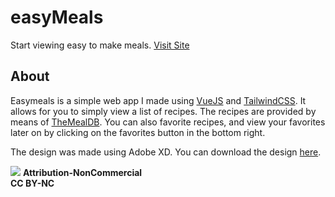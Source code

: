 # easyMeals
Start viewing easy to make meals.
[Visit Site](easymeals.netlify.com)

## About
Easymeals is a simple web app I made using [VueJS](https://github.com/vuejs/vue) and [TailwindCSS](https://github.com/tailwindcss/tailwindcss). It allows for you to simply view a list of recipes. The recipes are provided by means of [TheMealDB](https://www.themealdb.com/api.php). You can also favorite recipes, and view your favorites later on by clicking on the favorites button in the bottom right.

The design was made using Adobe XD. You can download the design [here](https://www.dropbox.com/s/g0uhqqd84b9br9o/easyMeals.xd?dl=0).


![](https://licensebuttons.net/l/by-nc/3.0/88x31.png)
**Attribution-NonCommercial  
CC BY-NC**

